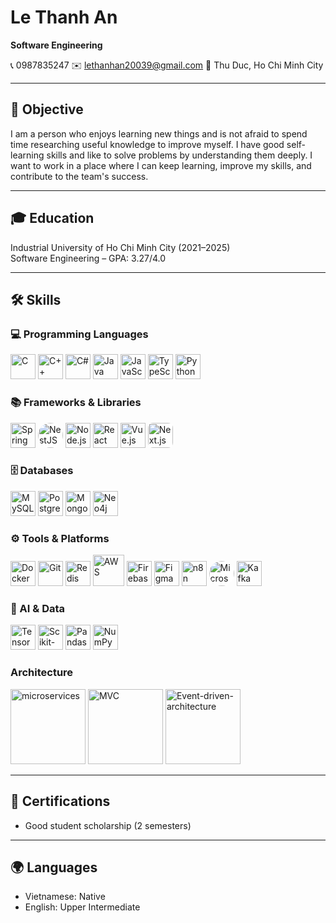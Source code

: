 # Le Thanh An

**Software Engineering**

📞 0987835247 ✉️ lethanhan20039@gmail.com 📍 Thu Duc, Ho Chi Minh City

---

## 🎯 Objective

I am a person who enjoys learning new things and is not afraid to spend time researching useful knowledge to improve myself. I have good self-learning skills and like to solve problems by understanding them deeply. I want to work in a place where I can keep learning, improve my skills, and contribute to the team's success.

---

## 🎓 Education

Industrial University of Ho Chi Minh City (2021–2025)  
Software Engineering – GPA: 3.27/4.0

---

## 🛠️ Skills

### 💻 Programming Languages

<img src="https://cdn.jsdelivr.net/gh/devicons/devicon/icons/c/c-original.svg" title="C" width="40" />
<img src="https://cdn.jsdelivr.net/gh/devicons/devicon/icons/cplusplus/cplusplus-original.svg" title="C++" width="40" />
<img src="https://cdn.jsdelivr.net/gh/devicons/devicon/icons/csharp/csharp-original.svg" title="C#" width="40" />
<img src="https://cdn.jsdelivr.net/gh/devicons/devicon/icons/java/java-original.svg" title="Java" width="40" />
<img src="https://cdn.jsdelivr.net/gh/devicons/devicon/icons/javascript/javascript-original.svg" title="JavaScript" width="40" />
<img src="https://cdn.jsdelivr.net/gh/devicons/devicon/icons/typescript/typescript-original.svg" title="TypeScript" width="40" />
<img src="https://cdn.jsdelivr.net/gh/devicons/devicon/icons/python/python-original.svg" title="Python" width="40" />

### 📚 Frameworks & Libraries

<img src="https://cdn.jsdelivr.net/gh/devicons/devicon/icons/spring/spring-original.svg" title="Spring Boot" width="40" />
<img src="https://upload.wikimedia.org/wikipedia/commons/thumb/a/a8/NestJS.svg/1242px-NestJS.svg.png?20221211225055" title="NestJS" width="40" style="background: white; border-radius: 50%" />
<img src="https://cdn.jsdelivr.net/gh/devicons/devicon/icons/nodejs/nodejs-original.svg" title="Node.js" width="40" />
<img src="https://cdn.jsdelivr.net/gh/devicons/devicon/icons/react/react-original.svg" title="React" width="40" />
<img src="https://cdn.jsdelivr.net/gh/devicons/devicon/icons/vuejs/vuejs-original.svg" title="Vue.js" width="40" />
<img src="https://cdn.jsdelivr.net/gh/devicons/devicon/icons/nextjs/nextjs-original.svg" title="Next.js" width="40" style="background: white; border-radius: 8px" />

### 🗄️ Databases

<img src="https://cdn.jsdelivr.net/gh/devicons/devicon/icons/mysql/mysql-original.svg" title="MySQL" width="40" />
<img src="https://cdn.jsdelivr.net/gh/devicons/devicon/icons/postgresql/postgresql-original.svg" title="PostgreSQL" width="40" />
<img src="https://cdn.jsdelivr.net/gh/devicons/devicon/icons/mongodb/mongodb-original.svg" title="MongoDB" width="40" />
<img src="https://img.favpng.com/23/8/1/neo4j-graph-database-gremlin-logo-png-favpng-5G6DAP47A8R1RBVX6zKfrMnbC.jpg" title="Neo4j" width="40" />

### ⚙️ Tools & Platforms

<img src="https://cdn.jsdelivr.net/gh/devicons/devicon/icons/docker/docker-original.svg" title="Docker" width="40" />
<img src="https://cdn.jsdelivr.net/gh/devicons/devicon/icons/git/git-original.svg" title="Git" width="40" />
<img src="https://cdn.jsdelivr.net/gh/devicons/devicon/icons/redis/redis-original.svg" title="Redis" width="40" />
<img src="https://cdn.jsdelivr.net/gh/devicons/devicon/icons/amazonwebservices/amazonwebservices-original-wordmark.svg" title="AWS" width="50" />
<img src="https://cdn.jsdelivr.net/gh/devicons/devicon/icons/firebase/firebase-plain.svg" title="Firebase" width="40" />
<img src="https://cdn.jsdelivr.net/gh/devicons/devicon/icons/figma/figma-original.svg" title="Figma" width="40" />
<img src="https://upload.wikimedia.org/wikipedia/commons/thumb/5/53/N8n-logo-new.svg/2560px-N8n-logo-new.svg.png" title="n8n" width="40" />
<img src="https://upload.wikimedia.org/wikipedia/commons/thumb/1/1a/Microsoft_Power_Platform_logo.svg/1024px-Microsoft_Power_Platform_logo.svg.png" title="Microsoft Power Platform" width="40" style="background: white; border-radius: 50%" />
<img src="https://upload.wikimedia.org/wikipedia/commons/thumb/5/53/Apache_kafka_wordtype.svg/180px-Apache_kafka_wordtype.svg.png?20210416084743" title="Kafka" width="40" />

### 🧠 AI & Data

<img src="https://cdn.jsdelivr.net/gh/devicons/devicon/icons/tensorflow/tensorflow-original.svg" title="TensorFlow" width="40" />
<img src="https://upload.wikimedia.org/wikipedia/commons/0/05/Scikit_learn_logo_small.svg" title="Scikit-learn" width="40" />
<img src="https://upload.wikimedia.org/wikipedia/commons/e/ed/Pandas_logo.svg" title="Pandas" width="40" />
<img src="https://upload.wikimedia.org/wikipedia/commons/3/31/NumPy_logo_2020.svg" title="NumPy" width="40" />

### Architecture

<img src="https://topdev.vn/blog/wp-content/uploads/2017/10/microservices1.png" title="microservices" width="120" />
<img src="https://w7.pngwing.com/pngs/915/723/png-transparent-model-view-controller-mvc-thumbnail.png" title="MVC" width="120" />
<img src="https://olmheim.com/event-driven-architecture/images/event-driven-architecture.png" title="Event-driven-architecture" width="120" />

---

## 📜 Certifications

- Good student scholarship (2 semesters)

---

## 🌍 Languages

- Vietnamese: Native
- English: Upper Intermediate
